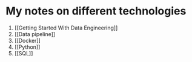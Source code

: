 # My notes on different technologies
1. [[Getting Started With Data Engineering]]
2. [[Data pipeline]]
3. [[Docker]]
4. [[Python]]
5. [[SQL]]
